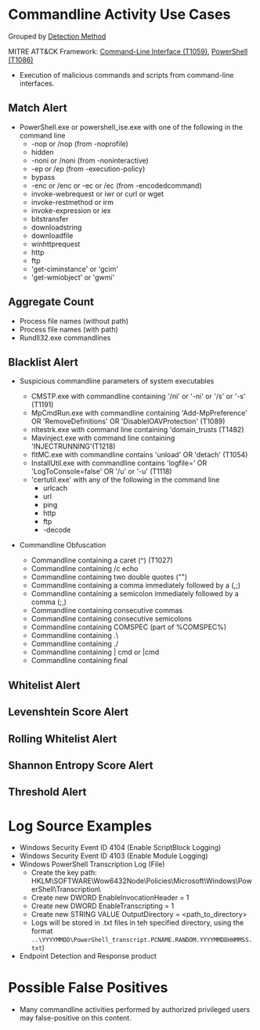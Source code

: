 # Commandline Activity Use Cases

Grouped by [Detection Method](/Detection-Methods.md)

MITRE ATT&CK Framework: [Command-Line Interface (T1059)](https://attack.mitre.org/techniques/T1059), [PowerShell (T1086)](https://attack.mitre.org/techniques/T1086)

- Execution of malicious commands and scripts from command-line interfaces.

## Match Alert
- PowerShell.exe or powershell_ise.exe with one of the following in the command line
  - -nop or /nop (from -noprofile)
  - hidden
  - -noni or /noni (from -noninteractive)
  - -ep or /ep (from -execution-policy)
  - bypass
  - -enc or /enc or -ec or /ec (from -encodedcommand)
  - invoke-webrequest or iwr or curl or wget
  - invoke-restmethod or irm
  - invoke-expression or iex
  - bitstransfer
  - downloadstring
  - downloadfile
  - winhttprequest
  - http
  - ftp
  - 'get-ciminstance' or 'gcim'
  - 'get-wmiobject' or 'gwmi'

## Aggregate Count
- Process file names (without path)
- Process file names (with path)
- Rundll32.exe commandlines


## Blacklist Alert
- Suspicious commandline parameters of system executables
  - CMSTP.exe with commandline containing '/ni' or '-ni' or '/s' or '-s' (T1191)
  - MpCmdRun.exe with commandline containing 'Add-MpPreference' OR 'RemoveDefinitions' OR 'DisableIOAVProtection' (T1089)
  - nltestrk.exe with command line containing 'domain_trusts (T1482)
  - Mavinject.exe with command line containing 'INJECTRUNNING'(T1218)
  - fltMC.exe with commandline contains 'unload' OR 'detach' (T1054)
  - InstallUtil.exe with commandline contains 'logfile=' OR 'LogToConsole=false' OR '/u' or '-u' (T1118)
  - 'certutil.exe' with any of the following in the command line
    - urlcach
    - url
    - ping
    - http
    - ftp
    - -decode
    
  
- Commandline Obfuscation
  - Commandline containing a caret (^) (T1027)
  - Commandline containing /c echo
  - Commandline containing two double quotes ("")
  - Commandline containing a comma immediately followed by a  (,;)
  - Commandline containing a semicolon immediately followed by a comma (;,)
  - Commandline containing consecutive commas
  - Commandline containing consecutive semicolons
  - Commandline containing COMSPEC (part of %COMSPEC%)
  - Commandline containing \.\ 
  - Commandline containing ./
  - Commandline containing | cmd or |cmd
  - Commandline containing final


## Whitelist Alert


## Levenshtein Score Alert


## Rolling Whitelist Alert



## Shannon Entropy Score Alert


## Threshold Alert


# Log Source Examples
- Windows Security Event ID 4104 (Enable ScriptBlock Logging)
- Windows Security Event ID 4103 (Enable Module Logging)
- Windows PowerShell Transcription Log (File)
  - Create the key path: HKLM\SOFTWARE\Wow6432Node\Policies\Microsoft\Windows\PowerShell\Transcription\
  - Create new DWORD EnableInvocationHeader = 1
  - Create new DWORD EnableTranscripting = 1
  - Create new STRING VALUE OutputDirectory = <path_to_directory>
  - Logs will be stored in .txt files in teh specified directory, using the format `..\YYYYMMDD\PowerShell_transcript.PCNAME.RANDOM.YYYYMMDDHHMMSS.txt`)
- Endpoint Detection and Response product


# Possible False Positives
- Many commandline activities performed by authorized privileged users may false-positive on this content.
